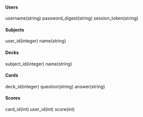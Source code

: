 <h4>Users</h4>

username(string)
password_digest(string)
session_token(string)

<h4>Subjects</h4>

user_id(integer)
name(string)

<h4>Decks</h4>

subject_id(integer)
name(string)

<h4>Cards</h4>

deck_id(integer)
question(string)
answer(string)

<h4>Scores</h4>

card_id(int)
user_id(int)
score(int)
